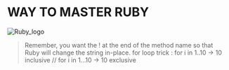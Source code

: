 # WAY TO MASTER RUBY

![Ruby_logo](https://user-images.githubusercontent.com/104838272/184558432-22d24c4e-bb81-44e8-ac9b-2f1c0170e6f1.svg)

> Remember, you want the ! at the end of the method name so that Ruby will change the string in-place.
> for loop trick : for i in 1..10 -> 10 inclusive // for i in 1...10 -> 10 exclusive
